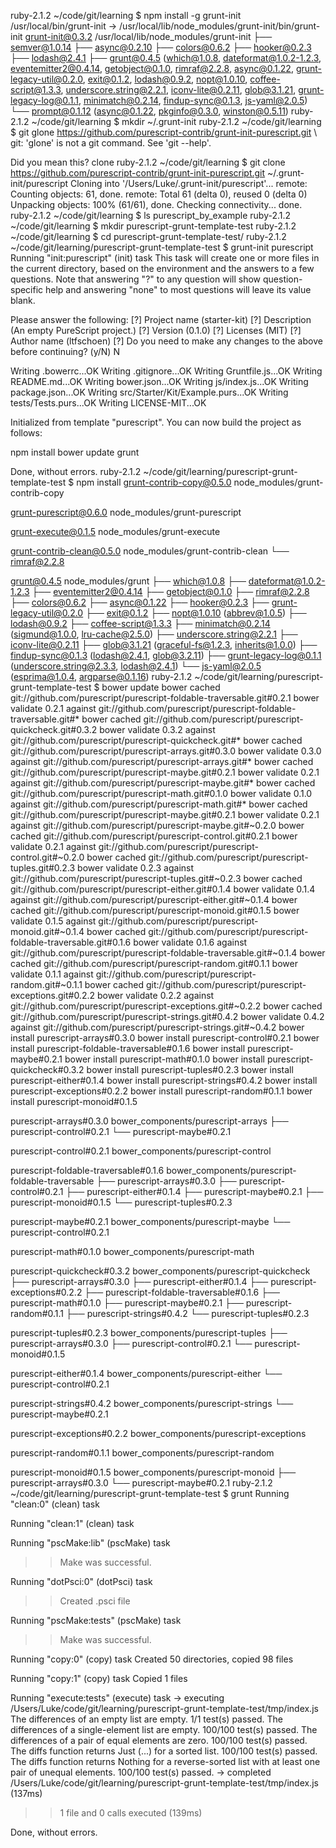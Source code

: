 ruby-2.1.2 
~/code/git/learning $ npm install -g grunt-init
/usr/local/bin/grunt-init -> /usr/local/lib/node_modules/grunt-init/bin/grunt-init
grunt-init@0.3.2 /usr/local/lib/node_modules/grunt-init
├── semver@1.0.14
├── async@0.2.10
├── colors@0.6.2
├── hooker@0.2.3
├── lodash@2.4.1
├── grunt@0.4.5 (which@1.0.8, dateformat@1.0.2-1.2.3, eventemitter2@0.4.14, getobject@0.1.0, rimraf@2.2.8, async@0.1.22, grunt-legacy-util@0.2.0, exit@0.1.2, lodash@0.9.2, nopt@1.0.10, coffee-script@1.3.3, underscore.string@2.2.1, iconv-lite@0.2.11, glob@3.1.21, grunt-legacy-log@0.1.1, minimatch@0.2.14, findup-sync@0.1.3, js-yaml@2.0.5)
└── prompt@0.1.12 (async@0.1.22, pkginfo@0.3.0, winston@0.5.11)
ruby-2.1.2 
~/code/git/learning $ mkdir ~/.grunt-init
ruby-2.1.2 
~/code/git/learning $ git glone https://github.com/purescript-contrib/grunt-init-purescript.git \ 
git: 'glone' is not a git command. See 'git --help'.

Did you mean this?
	clone
ruby-2.1.2 
~/code/git/learning $ git clone https://github.com/purescript-contrib/grunt-init-purescript.git ~/.grunt-init/purescript 
Cloning into '/Users/Luke/.grunt-init/purescript'...
remote: Counting objects: 61, done.
remote: Total 61 (delta 0), reused 0 (delta 0)
Unpacking objects: 100% (61/61), done.
Checking connectivity... done.
ruby-2.1.2 
~/code/git/learning $ ls
purescript_by_example
ruby-2.1.2 
~/code/git/learning $ mkdir purescript-grunt-template-test
ruby-2.1.2 
~/code/git/learning $ cd purescript-grunt-template-test/
ruby-2.1.2 
~/code/git/learning/purescript-grunt-template-test $ grunt-init purescript
Running "init:purescript" (init) task
This task will create one or more files in the current directory, based on the
environment and the answers to a few questions. Note that answering "?" to any
question will show question-specific help and answering "none" to most questions
will leave its value blank.

Please answer the following:
[?] Project name (starter-kit) 
[?] Description (An empty PureScript project.) 
[?] Version (0.1.0) 
[?] Licenses (MIT) 
[?] Author name (ltfschoen) 
[?] Do you need to make any changes to the above before continuing? (y/N) N

Writing .bowerrc...OK
Writing .gitignore...OK
Writing Gruntfile.js...OK
Writing README.md...OK
Writing bower.json...OK
Writing js/index.js...OK
Writing package.json...OK
Writing src/Starter/Kit/Example.purs...OK
Writing tests/Tests.purs...OK
Writing LICENSE-MIT...OK

Initialized from template "purescript".
You can now build the project as follows: 

  npm install
  bower update
  grunt

Done, without errors.
ruby-2.1.2 
~/code/git/learning/purescript-grunt-template-test $ npm install
grunt-contrib-copy@0.5.0 node_modules/grunt-contrib-copy

grunt-purescript@0.6.0 node_modules/grunt-purescript

grunt-execute@0.1.5 node_modules/grunt-execute

grunt-contrib-clean@0.5.0 node_modules/grunt-contrib-clean
└── rimraf@2.2.8

grunt@0.4.5 node_modules/grunt
├── which@1.0.8
├── dateformat@1.0.2-1.2.3
├── eventemitter2@0.4.14
├── getobject@0.1.0
├── rimraf@2.2.8
├── colors@0.6.2
├── async@0.1.22
├── hooker@0.2.3
├── grunt-legacy-util@0.2.0
├── exit@0.1.2
├── nopt@1.0.10 (abbrev@1.0.5)
├── lodash@0.9.2
├── coffee-script@1.3.3
├── minimatch@0.2.14 (sigmund@1.0.0, lru-cache@2.5.0)
├── underscore.string@2.2.1
├── iconv-lite@0.2.11
├── glob@3.1.21 (graceful-fs@1.2.3, inherits@1.0.0)
├── findup-sync@0.1.3 (lodash@2.4.1, glob@3.2.11)
├── grunt-legacy-log@0.1.1 (underscore.string@2.3.3, lodash@2.4.1)
└── js-yaml@2.0.5 (esprima@1.0.4, argparse@0.1.16)
ruby-2.1.2 
~/code/git/learning/purescript-grunt-template-test $ bower update
bower cached        git://github.com/purescript/purescript-foldable-traversable.git#0.2.1
bower validate      0.2.1 against git://github.com/purescript/purescript-foldable-traversable.git#*
bower cached        git://github.com/purescript/purescript-quickcheck.git#0.3.2
bower validate      0.3.2 against git://github.com/purescript/purescript-quickcheck.git#*
bower cached        git://github.com/purescript/purescript-arrays.git#0.3.0
bower validate      0.3.0 against git://github.com/purescript/purescript-arrays.git#*
bower cached        git://github.com/purescript/purescript-maybe.git#0.2.1
bower validate      0.2.1 against git://github.com/purescript/purescript-maybe.git#*
bower cached        git://github.com/purescript/purescript-math.git#0.1.0
bower validate      0.1.0 against git://github.com/purescript/purescript-math.git#*
bower cached        git://github.com/purescript/purescript-maybe.git#0.2.1
bower validate      0.2.1 against git://github.com/purescript/purescript-maybe.git#~0.2.0
bower cached        git://github.com/purescript/purescript-control.git#0.2.1
bower validate      0.2.1 against git://github.com/purescript/purescript-control.git#~0.2.0
bower cached        git://github.com/purescript/purescript-tuples.git#0.2.3
bower validate      0.2.3 against git://github.com/purescript/purescript-tuples.git#~0.2.3
bower cached        git://github.com/purescript/purescript-either.git#0.1.4
bower validate      0.1.4 against git://github.com/purescript/purescript-either.git#~0.1.4
bower cached        git://github.com/purescript/purescript-monoid.git#0.1.5
bower validate      0.1.5 against git://github.com/purescript/purescript-monoid.git#~0.1.4
bower cached        git://github.com/purescript/purescript-foldable-traversable.git#0.1.6
bower validate      0.1.6 against git://github.com/purescript/purescript-foldable-traversable.git#~0.1.4
bower cached        git://github.com/purescript/purescript-random.git#0.1.1
bower validate      0.1.1 against git://github.com/purescript/purescript-random.git#~0.1.1
bower cached        git://github.com/purescript/purescript-exceptions.git#0.2.2
bower validate      0.2.2 against git://github.com/purescript/purescript-exceptions.git#~0.2.2
bower cached        git://github.com/purescript/purescript-strings.git#0.4.2
bower validate      0.4.2 against git://github.com/purescript/purescript-strings.git#~0.4.2
bower install       purescript-arrays#0.3.0
bower install       purescript-control#0.2.1
bower install       purescript-foldable-traversable#0.1.6
bower install       purescript-maybe#0.2.1
bower install       purescript-math#0.1.0
bower install       purescript-quickcheck#0.3.2
bower install       purescript-tuples#0.2.3
bower install       purescript-either#0.1.4
bower install       purescript-strings#0.4.2
bower install       purescript-exceptions#0.2.2
bower install       purescript-random#0.1.1
bower install       purescript-monoid#0.1.5

purescript-arrays#0.3.0 bower_components/purescript-arrays
├── purescript-control#0.2.1
└── purescript-maybe#0.2.1

purescript-control#0.2.1 bower_components/purescript-control

purescript-foldable-traversable#0.1.6 bower_components/purescript-foldable-traversable
├── purescript-arrays#0.3.0
├── purescript-control#0.2.1
├── purescript-either#0.1.4
├── purescript-maybe#0.2.1
├── purescript-monoid#0.1.5
└── purescript-tuples#0.2.3

purescript-maybe#0.2.1 bower_components/purescript-maybe
└── purescript-control#0.2.1

purescript-math#0.1.0 bower_components/purescript-math

purescript-quickcheck#0.3.2 bower_components/purescript-quickcheck
├── purescript-arrays#0.3.0
├── purescript-either#0.1.4
├── purescript-exceptions#0.2.2
├── purescript-foldable-traversable#0.1.6
├── purescript-math#0.1.0
├── purescript-maybe#0.2.1
├── purescript-random#0.1.1
├── purescript-strings#0.4.2
└── purescript-tuples#0.2.3

purescript-tuples#0.2.3 bower_components/purescript-tuples
├── purescript-arrays#0.3.0
├── purescript-control#0.2.1
└── purescript-monoid#0.1.5

purescript-either#0.1.4 bower_components/purescript-either
└── purescript-control#0.2.1

purescript-strings#0.4.2 bower_components/purescript-strings
└── purescript-maybe#0.2.1

purescript-exceptions#0.2.2 bower_components/purescript-exceptions

purescript-random#0.1.1 bower_components/purescript-random

purescript-monoid#0.1.5 bower_components/purescript-monoid
├── purescript-arrays#0.3.0
└── purescript-maybe#0.2.1
ruby-2.1.2 
~/code/git/learning/purescript-grunt-template-test $ grunt
Running "clean:0" (clean) task

Running "clean:1" (clean) task

Running "pscMake:lib" (pscMake) task
>> Make was successful.

Running "dotPsci:0" (dotPsci) task
>> Created .psci file

Running "pscMake:tests" (pscMake) task
>> Make was successful.

Running "copy:0" (copy) task
Created 50 directories, copied 98 files

Running "copy:1" (copy) task
Copied 1 files

Running "execute:tests" (execute) task
-> executing /Users/Luke/code/git/learning/purescript-grunt-template-test/tmp/index.js
The differences of an empty list are empty.
1/1 test(s) passed.
The differences of a single-element list are empty.
100/100 test(s) passed.
The differences of a pair of equal elements are zero.
100/100 test(s) passed.
The diffs function returns Just (...) for a sorted list.
100/100 test(s) passed.
The diffs function returns Nothing for a reverse-sorted list with at least one pair of unequal elements.
100/100 test(s) passed.
-> completed /Users/Luke/code/git/learning/purescript-grunt-template-test/tmp/index.js (137ms)

>> 1 file and 0 calls executed (139ms)

Done, without errors.